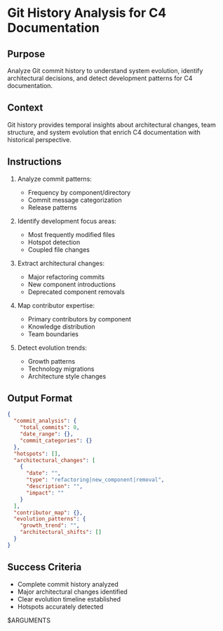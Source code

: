 # Git History Analysis for C4 Documentation

## Purpose
Analyze Git commit history to understand system evolution, identify architectural decisions, and detect development patterns for C4 documentation.

## Context
Git history provides temporal insights about architectural changes, team structure, and system evolution that enrich C4 documentation with historical perspective.

## Instructions

1. Analyze commit patterns:
   - Frequency by component/directory
   - Commit message categorization
   - Release patterns

2. Identify development focus areas:
   - Most frequently modified files
   - Hotspot detection
   - Coupled file changes

3. Extract architectural changes:
   - Major refactoring commits
   - New component introductions
   - Deprecated component removals

4. Map contributor expertise:
   - Primary contributors by component
   - Knowledge distribution
   - Team boundaries

5. Detect evolution trends:
   - Growth patterns
   - Technology migrations
   - Architecture style changes

## Output Format

```json
{
  "commit_analysis": {
    "total_commits": 0,
    "date_range": {},
    "commit_categories": {}
  },
  "hotspots": [],
  "architectural_changes": [
    {
      "date": "",
      "type": "refactoring|new_component|removal",
      "description": "",
      "impact": ""
    }
  ],
  "contributor_map": {},
  "evolution_patterns": {
    "growth_trend": "",
    "architectural_shifts": []
  }
}
```

## Success Criteria

- Complete commit history analyzed
- Major architectural changes identified
- Clear evolution timeline established
- Hotspots accurately detected

$ARGUMENTS